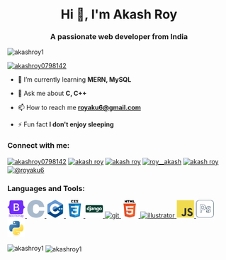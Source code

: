 <h1 align="center">Hi 👋, I'm Akash Roy</h1>
<h3 align="center">A passionate web developer from India</h3>

<p align="left"> <img src="https://komarev.com/ghpvc/?username=akashroy1&label=Profile%20views&color=0e75b6&style=flat" alt="akashroy1" /> </p>

<p align="left"> <a href="https://twitter.com/akashroy0798142" target="blank"><img src="https://img.shields.io/twitter/follow/akashroy0798142?logo=twitter&style=for-the-badge" alt="akashroy0798142" /></a> </p>

- 🌱 I’m currently learning **MERN, MySQL**

- 💬 Ask me about **C, C++**

- 📫 How to reach me **royaku6@gmail.com**

- ⚡ Fun fact **I don't enjoy sleeping**

<h3 align="left">Connect with me:</h3>
<p align="left">
<a href="https://twitter.com/akashroy0798142" target="blank"><img align="center" src="https://raw.githubusercontent.com/rahuldkjain/github-profile-readme-generator/neutral-icons/src/images/icons/Social/twitter.svg" alt="akashroy0798142" height="30" width="40" /></a>
<a href="https://linkedin.com/in/akash roy" target="blank"><img align="center" src="https://raw.githubusercontent.com/rahuldkjain/github-profile-readme-generator/neutral-icons/src/images/icons/Social/linked-in-alt.svg" alt="akash roy" height="30" width="40" /></a>
<a href="https://fb.com/akash roy" target="blank"><img align="center" src="https://raw.githubusercontent.com/rahuldkjain/github-profile-readme-generator/neutral-icons/src/images/icons/Social/facebook.svg" alt="akash roy" height="30" width="40" /></a>
<a href="https://instagram.com/roy__akash" target="blank"><img align="center" src="https://raw.githubusercontent.com/rahuldkjain/github-profile-readme-generator/neutral-icons/src/images/icons/Social/instagram.svg" alt="roy__akash" height="30" width="40" /></a>
<a href="https://www.hackerrank.com/akash roy" target="blank"><img align="center" src="https://raw.githubusercontent.com/rahuldkjain/github-profile-readme-generator/neutral-icons/src/images/icons/Social/hackerrank.svg" alt="akash roy" height="30" width="40" /></a>
<a href="https://www.hackerearth.com/@royaku6" target="blank"><img align="center" src="https://raw.githubusercontent.com/rahuldkjain/github-profile-readme-generator/neutral-icons/src/images/icons/Social/hackerearth.svg" alt="@royaku6" height="30" width="40" /></a>
</p>

<h3 align="left">Languages and Tools:</h3>
<p align="left"> <a href="https://getbootstrap.com" target="_blank"> <img src="https://raw.githubusercontent.com/devicons/devicon/master/icons/bootstrap/bootstrap-plain-wordmark.svg" alt="bootstrap" width="40" height="40"/> </a> <a href="https://www.cprogramming.com/" target="_blank"> <img src="https://raw.githubusercontent.com/devicons/devicon/master/icons/c/c-original.svg" alt="c" width="40" height="40"/> </a> <a href="https://www.w3schools.com/cpp/" target="_blank"> <img src="https://raw.githubusercontent.com/devicons/devicon/master/icons/cplusplus/cplusplus-original.svg" alt="cplusplus" width="40" height="40"/> </a> <a href="https://www.w3schools.com/css/" target="_blank"> <img src="https://raw.githubusercontent.com/devicons/devicon/master/icons/css3/css3-original-wordmark.svg" alt="css3" width="40" height="40"/> </a> <a href="https://www.djangoproject.com/" target="_blank"> <img src="https://raw.githubusercontent.com/devicons/devicon/master/icons/django/django-original.svg" alt="django" width="40" height="40"/> </a> <a href="https://git-scm.com/" target="_blank"> <img src="https://www.vectorlogo.zone/logos/git-scm/git-scm-icon.svg" alt="git" width="40" height="40"/> </a> <a href="https://www.w3.org/html/" target="_blank"> <img src="https://raw.githubusercontent.com/devicons/devicon/master/icons/html5/html5-original-wordmark.svg" alt="html5" width="40" height="40"/> </a> <a href="https://www.adobe.com/in/products/illustrator.html" target="_blank"> <img src="https://www.vectorlogo.zone/logos/adobe_illustrator/adobe_illustrator-icon.svg" alt="illustrator" width="40" height="40"/> </a> <a href="https://developer.mozilla.org/en-US/docs/Web/JavaScript" target="_blank"> <img src="https://raw.githubusercontent.com/devicons/devicon/master/icons/javascript/javascript-original.svg" alt="javascript" width="40" height="40"/> </a> <a href="https://www.photoshop.com/en" target="_blank"> <img src="https://raw.githubusercontent.com/devicons/devicon/master/icons/photoshop/photoshop-line.svg" alt="photoshop" width="40" height="40"/> </a> <a href="https://www.python.org" target="_blank"> <img src="https://raw.githubusercontent.com/devicons/devicon/master/icons/python/python-original.svg" alt="python" width="40" height="40"/> </a> </p>

<p><img align="left" src="https://github-readme-stats.vercel.app/api/top-langs?username=akashroy1&show_icons=true&locale=en&layout=compact" alt="akashroy1" /></p>

<p>&nbsp;<img align="center" src="https://github-readme-stats.vercel.app/api?username=akashroy1&show_icons=true&locale=en" alt="akashroy1" /></p>
